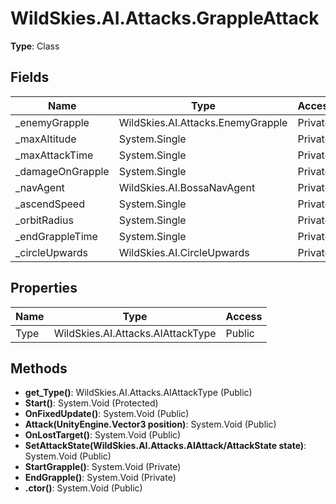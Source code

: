 ﻿# WildSkies.AI.Attacks.GrappleAttack

**Type**: Class

## Fields

| Name | Type | Access |
|------|------|--------|
| _enemyGrapple | WildSkies.AI.Attacks.EnemyGrapple | Private |
| _maxAltitude | System.Single | Private |
| _maxAttackTime | System.Single | Private |
| _damageOnGrapple | System.Single | Private |
| _navAgent | WildSkies.AI.BossaNavAgent | Private |
| _ascendSpeed | System.Single | Private |
| _orbitRadius | System.Single | Private |
| _endGrappleTime | System.Single | Private |
| _circleUpwards | WildSkies.AI.CircleUpwards | Private |

## Properties

| Name | Type | Access |
|------|------|--------|
| Type | WildSkies.AI.Attacks.AIAttackType | Public |

## Methods

- **get_Type()**: WildSkies.AI.Attacks.AIAttackType (Public)
- **Start()**: System.Void (Protected)
- **OnFixedUpdate()**: System.Void (Public)
- **Attack(UnityEngine.Vector3 position)**: System.Void (Public)
- **OnLostTarget()**: System.Void (Public)
- **SetAttackState(WildSkies.AI.Attacks.AIAttack/AttackState state)**: System.Void (Public)
- **StartGrapple()**: System.Void (Private)
- **EndGrapple()**: System.Void (Private)
- **.ctor()**: System.Void (Public)

